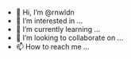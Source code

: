 - 👋 Hi, I’m @rnwldn
- 👀 I’m interested in ...
- 🌱 I’m currently learning ...
- 💞️ I’m looking to collaborate on ...
- 📫 How to reach me ...

<!---
rnwldn/rnwldn is a ✨ special ✨ repository because its `README.md` (this file) appears on your GitHub profile.
You can click the Preview link to take a look at your changes.
--->
